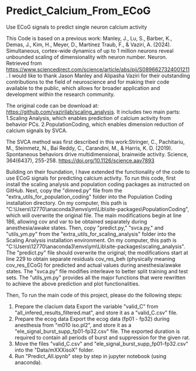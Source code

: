 # Predict_Calcium_From_ECoG
Use ECoG signals to predict single neuron calcium activity

This Code is based on a previous work: Manley, J., Lu, S., Barber, K., Demas, J., Kim, H., Meyer, D., Martínez Traub, F., & Vaziri, A. (2024). Simultaneous, cortex-wide dynamics of up to 1 million neurons reveal unbounded scaling of dimensionality with neuron number. Neuron. Retrieved from https://www.sciencedirect.com/science/article/abs/pii/S0896627324001211. I would like to thank Jason Manley and Alipasha Vaziri for their outstanding contributions to the field of neuroscience and for making their code available to the public, which allows for broader application and development within the research community.

The original code can be download at: https://github.com/vazirilab/scaling_analysis. It includes two main parts: 
1.Scaling Analysis, which enables prediction of calcium activity from behavior PCs.
2.PopulationCoding, which enables dimension reduction of calcium signals by SVCA. 

The SVCA method was first described in this work:Stringer, C., Pachitariu, M., Steinmetz, N., Bai Reddy, C., Carandini, M., & Harris, K. D. (2019). Spontaneous behaviors drive multidimensional, brainwide activity. Science, 364(6437), 255-258. https://doi.org/10.1126/science.aav7893  

Building on their foundation, I have extended the functionality of the code to use ECoG signals for predicting calcium activity. 
To run this code, first install the scaling analysis and population coding packages as instructed on GitHub.
Next, copy the "dimred.py" file from the "extra_utils_for_population_coding" folder into the Population Coding installation directory. On my computer, this path is "C:\Users\12770\anaconda3\envs\ym\Lib\site-packages\PopulationCoding", which will overwrite the original file. The main modifications begin at line 186, allowing cov and var to be obtained separately during anesthesia/awake states.
Then, copy "predict.py," "svca.py," and "utils_ym.py" from the "extra_utils_for_scaling_analysis" folder into the Scaling Analysis installation environment. On my computer, this path is "C:\Users\12770\anaconda3\envs\ym\Lib\site-packages\scaling_analysis". The "predict.py" file should overwrite the original; the modifications start at line 229 to obtain separate residuals cov_res_beh (physically meaning cov_res_ECoG) for predicted and actual values during anesthesia/awake states. The "svca.py" file modifies interleave to better split training and test sets. The "utils_ym.py" provides all the major functions that were rewritten to achieve the above prediction and plot functionalities.

Then, To run the main code of this project, please do the following steps:
1) Prepare the clacium data
Export the variable "valid_C" from "all_infered_results_filtered.mat", and store it as a "valid_C.csv" file.
2) Prepare the ecog data
Export the ecog data (fp01 - fp32) during anesthesia from "m010 iso.pl2", and store it as a "ele_signal_burst_supp_fp01-fp32.csv" file. 
The exported duration is required to contain all periods of burst and suppression for the given rat.
3) Move the files "valid_C.csv" and "ele_signal_burst_supp_fp01-fp32.csv" into the "Data/mXXXisoX" folder.
4) Run "Predict_All.ipynb" step by step in jupyter notebook (using anaconda).
